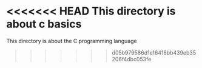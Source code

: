 <<<<<<< HEAD
This directory is about c basics
=======
This directory is about the C programming language
>>>>>>> d05b979586d1e16418bb439eb35206f4dbc053fe
